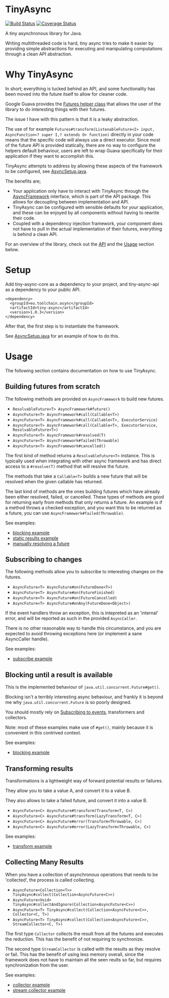 # TinyAsync

[![Build Status](https://travis-ci.org/udoprog/tiny-async-java.svg?branch=master)](https://travis-ci.org/udoprog/tiny-async-java)
[![Coverage Status](https://coveralls.io/repos/udoprog/tiny-async-java/badge.svg?branch=master)](https://coveralls.io/r/udoprog/tiny-async-java?branch=master)

A tiny asynchronous library for Java.

Writing multithreaded code is hard, tiny async tries to make it easier by providing simple abstractions for executing and manipulating computations through a clean API abstraction.

# Why TinyAsync

In short; everything is tucked behind an API, and some functionality has been moved into the future itself to allow for cleaner code.

Google Guava provides the [Futures helper class](http://docs.guava-libraries.googlecode.com/git/javadoc/com/google/common/util/concurrent/Futures.html) that allows the user of the library to do interesting things with their futures.

The issue I have with this pattern is that it is a leaky abstraction.

The use of for example ```Futures#transform(ListenableFuture<I> input, AsyncFunction<? super I,? extends O> function)``` directly in your code means that the specific code will always use a direct executor.
Since most of the future API is provided statically, there are no way to configure the helpers default behaviour, users are left to wrap Guava specifically for their application if they want to accomplish this.

TinyAsync attempts to address by allowing these aspects of the framework to be configured, see [AsyncSetup.java](tiny-async-core/src/example/java/eu/toolchain/examples/AsyncSetup.java).

The benefits are;

* Your application only have to interact with TinyAsync through the  [AsyncFramework](tiny-async-api/src/main/java/eu/toolchain/async/AsyncFramework.java) interface, which is part of the API package. This allows for decoupling between implementation and API.
* TinyAsync can be configured with sensible defaults for _your_ application, and these can be enjoyed by all components without having to rewrite their code.
* Coupled with a dependency injection framework, your component does not have to pull in the actual implementation of their futures, everything is behind a clean API.

For an overview of the library, check out the
[API](tiny-async-api/src/main/java/eu/toolchain/async) and the [Usage](#usage)
section below.

# Setup

Add tiny-async-core as a dependency to your project, and tiny-async-api as
a dependency to your public API.

```
<dependency>
  <groupId>eu.toolchain.async</groupId>
  <artifactId>tiny-async</artifactId>
  <version>1.0.3</version>
</dependency>
```

After that, the first step is to instantiate the framework.

See [AsyncSetup.java](tiny-async-core/src/example/java/eu/toolchain/examples/AsyncSetup.java)
for an example of how to do this.

# Usage

The following section contains documentation on how to use TinyAsync.

## Building futures from scratch

The following methods are provided on ```AsyncFramework``` to build new futures.

* ```ResolvableFuture<T> AsyncFramework#future()```
* ```AsyncFuture<T> AsyncFramework#call(Callable<T>)```
* ```AsyncFuture<T> AsyncFramework#call(Callable<T>, ExecutorService)```
* ```AsyncFuture<T> AsyncFramework#call(Callable<T>, ExecutorService, ResolvableFuture<T>)```
* ```AsyncFuture<T> AsyncFramework#resolved(T)```
* ```AsyncFuture<T> AsyncFramework#failed(Throwable)```
* ```AsyncFuture<T> AsyncFramework#cancelled()```

The first kind of method returns a ```ResolvableFuture<T>``` instance. This is typically used when integrating with other async framework and has direct access to a ```#resolve(T)``` method that will resolve the future.

The methods that take a ```Callable<T>``` builds a new future that will be resolved when the given callable has returned.

The last kind of methods are the ones building futures which have already been either resolved, failed, or cancelled.
These types of methods are good for returning early from methods that only returns a future.
An example is if a method throws a checked exception, and you want this to be returned as a future, you can use ```AsyncFramework#failed(Throwable)```.

See examples:

* [blocking example](tiny-async-core/src/example/java/eu/toolchain/examples/AsyncBlockingExample.java)
* [static results example](tiny-async-core/src/example/java/eu/toolchain/examples/AsyncStaticResultsExample.java)
* [manually resolving a future](tiny-async-core/src/example/java/eu/toolchain/examples/AsyncManualResolvingExample.java)

## Subscribing to changes

The following methods allow you to subscribe to interesting changes on the
futures.

* ```AsyncFuture<T> AsyncFuture#on(FutureDone<T>)```
* ```AsyncFuture<T> AsyncFuture#on(FutureFinished)```
* ```AsyncFuture<T> AsyncFuture#on(FutureCancelled)```
* ```AsyncFuture<T> AsyncFuture#onAny(FutureDone<Object>)```

If the event handlers throw an exception, this is intepreted as an 'internal'
error, and will be reported as such in the provided ```AsyncCaller```.

There is no other reasonable way to handle this circumstance, and you are
expected to avoid throwing exceptions here (or implement a sane AsyncCaller
handle).

See examples:

* [subscribe example](tiny-async-core/src/example/java/eu/toolchain/examples/AsyncSubscribeExample.java)

## Blocking until a result is available

This is the implemented behaviour of ```java.util.concurrent.Future#get()```.

Blocking isn't a terribly interesting async behaviour, and frankly it is beyond
me why ```java.util.concurrent.Future``` is so poorly designed.

You should mostly rely on [Subscribing to events](#subscribing-to-events),
transformers and collectors.

Note: most of these examples make use of ```#get()```, mainly because it is
convenient in this contrived context.

See examples:

* [blocking example](tiny-async-core/src/example/java/eu/toolchain/examples/AsyncBlockingExample.java)

## Transforming results

Transformations is a lightweight way of forward potential results or failures.

They allow you to take a value A, and convert it to a value B.

They also allows to take a falied future, and convert it into a value B.

* ```AsyncFuture<C> AsyncFuture#transform(Transform<T, C>)```
* ```AsyncFuture<C> AsyncFuture#transform(LazyTransform<T, C>)```
* ```AsyncFuture<C> AsyncFuture#error(Transform<Throwable, C>)```
* ```AsyncFuture<C> AsyncFuture#error(LazyTransform<Throwable, C>)```

See examples:

* [transform example](tiny-async-core/src/example/java/eu/toolchain/examples/AsyncTransformExample.java)

## Collecting Many Results

When you have a collection of asynchronous operations that needs to be
'collected', the process is called collecting.

* ```AsyncFuture<Collection<T>> TinyAsync#collect(Collection<AsyncFuture<C>>)```
* ```AsyncFuture<Void> TinyAsync#collectAndIgnore(Collection<AsyncFuture<C>>)```
* ```AsyncFuture<T> TinyAsync#collect(Collection<AsyncFuture<C>>, Collector<C, T>)```
* ```AsyncFuture<T> TinyAsync#collect(Collection<AsyncFuture<C>>, StreamCollector<C, T>)```

The first type ```Collector``` collects the result from all the futures and
executes the reduction.
This has the benefit of not requiring to synchronize.

The second type ```StreamCollector``` is called with the results as they
resolve or fail.
This has the benefit of using less memory overall, since the framework does not
have to maintain all the seen reults so far, but requires synchronization from
the user.

See examples:

* [collector example](tiny-async-core/src/example/java/eu/toolchain/examples/AsyncCollectorExample.java)
* [stream collector example](tiny-async-core/src/example/java/eu/toolchain/examples/AsyncStreamCollectorExample.java)
